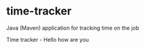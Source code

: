 # time-tracker
Java (Maven) application for tracking time on the job

Time tracker - Hello how are you
